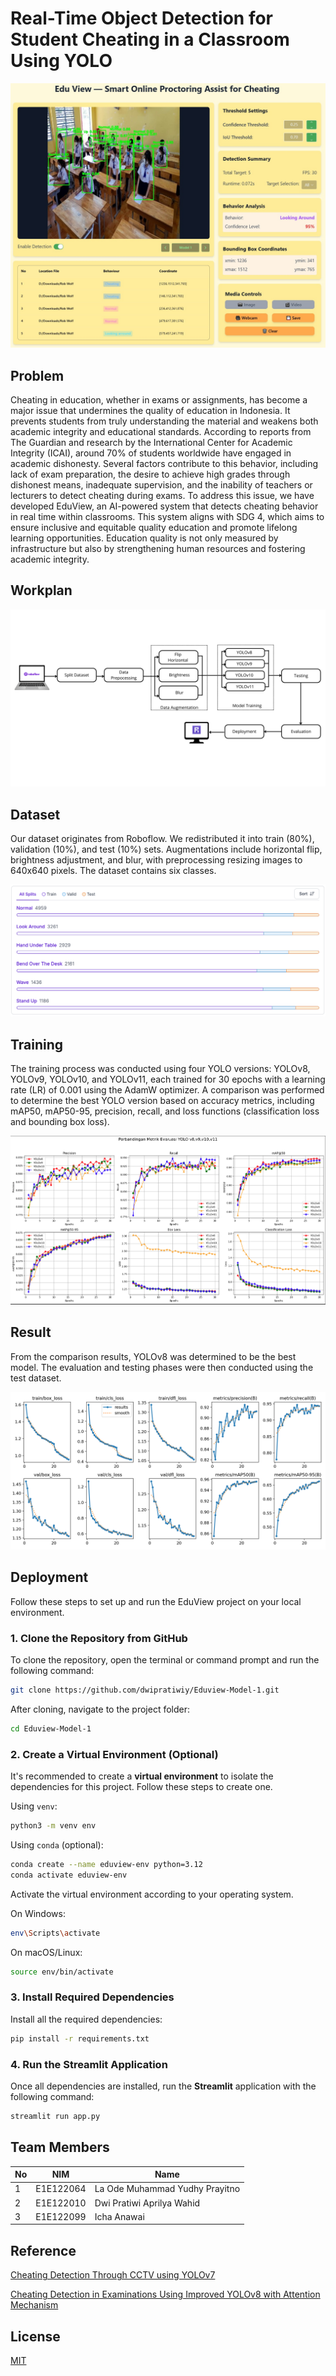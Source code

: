 #  Real-Time Object Detection for Student Cheating in a Classroom Using YOLO

![Detection in Clasroom](https://github.com/dwipratiwiy/Eduview-Model-1/blob/main/images/detection%20image.jpeg)

## Problem
Cheating in education, whether in exams or assignments, has become a major issue that undermines the quality of education in Indonesia. It prevents students from truly understanding the material and weakens both academic integrity and educational standards. According to reports from The Guardian and research by the International Center for Academic Integrity (ICAI), around 70% of students worldwide have engaged in academic dishonesty. Several factors contribute to this behavior, including lack of exam preparation, the desire to achieve high grades through dishonest means, inadequate supervision, and the inability of teachers or lecturers to detect cheating during exams. To address this issue, we have developed EduView, an AI-powered system that detects cheating behavior in real time within classrooms. This system aligns with SDG 4, which aims to ensure inclusive and equitable quality education and promote lifelong learning opportunities. Education quality is not only measured by infrastructure but also by strengthening human resources and fostering academic integrity.

## Workplan

![Detection in Clasroom](https://github.com/dwipratiwiy/Eduview-Model-1/blob/main/images/workplan.png)

## Dataset
Our dataset originates from Roboflow. We redistributed it into train (80%), validation (10%), and test (10%) sets. Augmentations include horizontal flip, brightness adjustment, and blur, with preprocessing resizing images to 640x640 pixels. The dataset contains six classes.

![dataset class](https://github.com/dwipratiwiy/Eduview-Model-1/blob/main/images/dataset%20split%20class.png)

## Training
The training process was conducted using four YOLO versions: YOLOv8, YOLOv9, YOLOv10, and YOLOv11, each trained for 30 epochs with a learning rate (LR) of 0.001 using the AdamW optimizer. A comparison was performed to determine the best YOLO version based on accuracy metrics, including mAP50, mAP50-95, precision, recall, and loss functions (classification loss and bounding box loss).

![perbandingan metriks](https://github.com/dwipratiwiy/Eduview-Model-1/blob/main/images/perbandingan%20metrics.png)

## Result
From the comparison results, YOLOv8 was determined to be the best model. The evaluation and testing phases were then conducted using the test dataset.

![result](https://github.com/dwipratiwiy/Eduview-Model-1/blob/main/yolov11/results.png)

## Deployment

Follow these steps to set up and run the EduView project on your local environment.

### 1. **Clone the Repository from GitHub**

To clone the repository, open the terminal or command prompt and run the following command:

```bash
git clone https://github.com/dwipratiwiy/Eduview-Model-1.git
```

After cloning, navigate to the project folder:

```bash
cd Eduview-Model-1
```

### 2. **Create a Virtual Environment (Optional)**

It's recommended to create a **virtual environment** to isolate the dependencies for this project. Follow these steps to create one.

Using `venv`:

```bash
python3 -m venv env
```

Using `conda` (optional):

```bash
conda create --name eduview-env python=3.12
conda activate eduview-env
```

Activate the virtual environment according to your operating system.

On Windows:

```bash
env\Scripts\activate
```

On macOS/Linux:

```bash
source env/bin/activate
```

### 3. **Install Required Dependencies**

Install all the required dependencies:

```bash
pip install -r requirements.txt
```

### 4. **Run the Streamlit Application**

Once all dependencies are installed, run the **Streamlit** application with the following command:

```bash
streamlit run app.py
```


## Team Members
| No | NIM | Name |
|----|-----------|-------------------------------|
| 1  | E1E122064 | La Ode Muhammad Yudhy Prayitno|
| 2  | E1E122010 | Dwi Pratiwi Aprilya Wahid     |
| 3  | E1E122099 | Icha Anawai                   |

## Reference
[Cheating Detection Through CCTV using YOLOv7](https://eprints.unram.ac.id/44273/2/Publikasi%20Ilmiah%20%282nd%20MIMSE%202023%29%20-%20Mizanul%20Ridho%20Aohana.pdf)

[Cheating Detection in Examinations Using Improved
YOLOv8 with Attention Mechanism](https://thescipub.com/pdf/jcssp.2024.1668.1680.pdf)


## License

[MIT](https://choosealicense.com/licenses/mit/)
